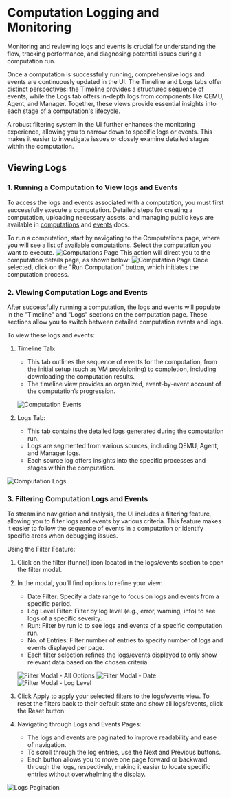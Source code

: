 # Computation Logging and Monitoring

Monitoring and reviewing logs and events is crucial for understanding the flow, tracking performance, and diagnosing potential issues during a computation run.

Once a computation is successfully running, comprehensive logs and events are continuously updated in the UI. The Timeline and Logs tabs offer distinct perspectives: the Timeline provides a structured sequence of events, while the Logs tab offers in-depth logs from components like QEMU, Agent, and Manager. Together, these views provide essential insights into each stage of a computation's lifecycle.

A robust filtering system in the UI further enhances the monitoring experience, allowing you to narrow down to specific logs or events. This makes it easier to investigate issues or closely examine detailed stages within the computation.

## Viewing Logs

### 1. **Running a Computation to View logs and Events**

To access the logs and events associated with a computation, you must first successfully execute a computation.
Detailed steps for creating a computation, uploading necessary assets, and managing public keys are available in [computations](./computations.md) and [events](./assets.md) docs.

To run a computation, start by navigating to the Computations page, where you will see a list of available computations.
Select the computation you want to execute.
![Computations Page](../static/img/logs_compuations.png)
This action will direct you to the computation details page, as shown below:
![Computation Page](../static/img/logs_computation.png)
Once selected, click on the "Run Computation" button, which initiates the computation process.

### 2. **Viewing Computation Logs and Events**

After successfully running a computation, the logs and events will populate in the "Timeline" and "Logs" sections on the computation page.
These sections allow you to switch between detailed computation events and logs.

To view these logs and events:

1. Timeline Tab:

   - This tab outlines the sequence of events for the computation, from the initial setup (such as VM provisioning) to completion, including downloading the computation results.
   - The timeline view provides an organized, event-by-event account of the computation’s progression.

   ![Computation Events](../static/img/events.png)

2. Logs Tab:
   - This tab contains the detailed logs generated during the computation run.
   - Logs are segmented from various sources, including QEMU, Agent, and Manager logs.
   - Each source log offers insights into the specific processes and stages within the computation.

![Computation Logs](../static/img/logs.png)

### 3. **Filtering Computation Logs and Events**

To streamline navigation and analysis, the UI includes a filtering feature, allowing you to filter logs and events by various criteria.
This feature makes it easier to follow the sequence of events in a computation or identify specific areas when debugging issues.

Using the Filter Feature:

1. Click on the filter (funnel) icon located in the logs/events section to open the filter modal.

2. In the modal, you’ll find options to refine your view:

   - Date Filter: Specify a date range to focus on logs and events from a specific period.
   - Log Level Filter: Filter by log level (e.g., error, warning, info) to see logs of a specific severity.
   - Run: Filter by run id to see logs and events of a specific computation run.
   - No. of Entries: Filter number of entries to specify number of logs and events displayed per page.
   - Each filter selection refines the logs/events displayed to only show relevant data based on the chosen criteria.

   ![Filter Modal - All Options](../static/img/log_filters_all.png)
   ![Filter Modal - Date](../static/img/log_filters_date.png)
   ![Filter Modal - Log Level](../static/img/logs_filters_log_level.png)

3. Click Apply to apply your selected filters to the logs/events view. To reset the filters back to their default state and show all logs/events, click the Reset button.

4. Navigating through Logs and Events Pages:
   - The logs and events are paginated to improve readability and ease of navigation.
   - To scroll through the log entries, use the Next and Previous buttons.
   - Each button allows you to move one page forward or backward through the logs, respectively, making it easier to locate specific entries without overwhelming the display.

![Logs Pagination](../static/img/logs_pagination.png)
